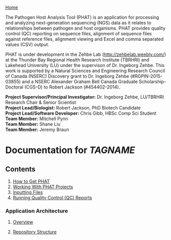 [Home](https://chgibb.github.io/PHATDocs/)

The Pathogen Host Analysis Tool (PHAT) is an application for processing and analyzing next-generation sequencing (NGS) data as it relates to relationships between pathogen and host organisms. PHAT provides quality control (QC) reporting on sequence files, alignment of sequence files against reference files, alignment viewing and Excel and comma separated values (CSV) output.

PHAT is under development in the Zehbe Lab (http://zehbelab.weebly.com/) at the Thunder Bay Regional Health Research Institute (TBRHRI) and Lakehead University (LU) under the supervison of Dr. Ingeborg Zehbe. This work is supported by a Natural Sciences and Engineering Research Council of Canada (NSERC) Discovery grant to Dr. Ingeborg Zehbe (#RGPIN-2015-03855) and a NSERC Alexander Graham Bell Canada Graduate Scholarship-Doctoral (CGS-D) to Robert Jackson (#454402-2014).

**Project Supervisor/Principal Investigator:** Dr. Ingeborg Zehbe, LU/TBRHRI Research Chair & Senior Scientist    
**Project Lead/Biologist:** Robert Jackson, PhD Biotech Candidate    
**Project Lead/Software Developer:** Chris Gibb, HBSc Comp Sci Student  
**Team Member:** Mitchell Pynn  
**Team Member:** Shane Liu  
**Team Member:** Jeremy Braun  


# Documentation for $TAGNAME$
## Contents
1. [How to Get PHAT](https://chgibb.github.io/PHATDocs/docs/latest/howToGetPHAT)
2. [Working With PHAT Projects](https://chgibb.github.io/PHATDocs/docs/latest/projects)
3. [Inputting Files](https://chgibb.github.io/PHATDocs/docs/latest/inputtingFiles)
4. [Running Quality Control (QC) Reports](https://chgibb.github.io/PHATDocs/docs/latest/QCReports)

### Application Architecture
1. [Overview](https://chgibb.github.io/PHATDocs/docs/latest/archOverview)

2. [Repository Structure](https://chgibb.github.io/PHATDocs/docs/latest/repoStructure)